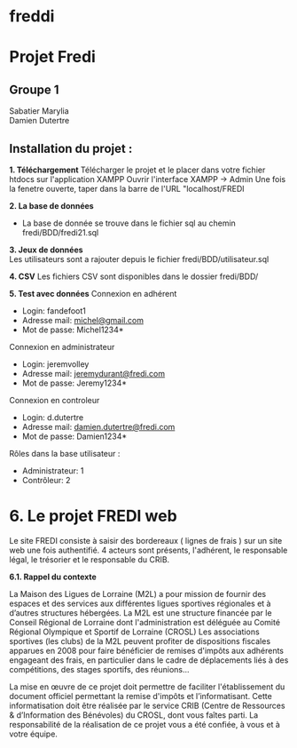 # freddi
# Projet Fredi

## Groupe 1
Sabatier Marylia  
Damien Dutertre  

## Installation du projet : 
__1. Téléchargement__
Télécharger le projet et le placer dans votre fichier htdocs sur l'application XAMPP
Ouvrir l'interface XAMPP -> Admin
Une fois la fenetre ouverte, taper dans la barre de l'URL "localhost/FREDI

__2. La base de données__
* La base de donnée se trouve dans le fichier sql au chemin fredi/BDD/fredi21.sql

__3. Jeux de données__  
Les utilisateurs sont a rajouter depuis le fichier fredi/BDD/utilisateur.sql

__4. CSV__
Les fichiers CSV sont disponibles dans le dossier fredi/BDD/

__5. Test avec données__
Connexion en adhérent
* Login: fandefoot1
* Adresse mail: michel@gmail.com 
* Mot de passe: Michel1234*

Connexion en administrateur
* Login: jeremvolley
* Adresse mail: jeremydurant@fredi.com
* Mot de passe: Jeremy1234*

Connexion en controleur
* Login: d.dutertre
* Adresse mail: damien.dutertre@fredi.com
* Mot de passe: Damien1234*

Rôles dans la base utilisateur : 
* Administrateur: 1
* Contrôleur: 2

# 6. Le projet FREDI  web  

Le site FREDI consiste à saisir des bordereaux ( lignes de frais ) sur un site web une fois authentifié. 4 acteurs sont présents, l'adhérent, le responsable légal, le trésorier et le responsable du CRIB.

__6.1. Rappel du contexte__  

La Maison des Ligues de Lorraine (M2L) a pour mission de fournir des espaces et des services aux différentes ligues sportives régionales et à d’autres structures hébergées. La M2L est une structure financée par le Conseil Régional de Lorraine dont l'administration est déléguée au Comité Régional Olympique et Sportif de Lorraine (CROSL) Les associations sportives (les clubs) de la M2L peuvent profiter de dispositions fiscales apparues en 2008 pour faire bénéficier de remises d'impôts aux adhérents engageant des frais, en particulier dans le cadre de déplacements liés à des compétitions, des stages sportifs, des réunions...

La mise en œuvre de ce projet doit permettre de faciliter l'établissement du document officiel permettant la remise d'impôts et l’informatisant. Cette informatisation doit être réalisée par le service CRIB (Centre de Ressources & d’Information des Bénévoles) du CROSL, dont vous faîtes parti. La responsabilité de la réalisation de ce projet vous a été confiée, à vous et à votre équipe.



